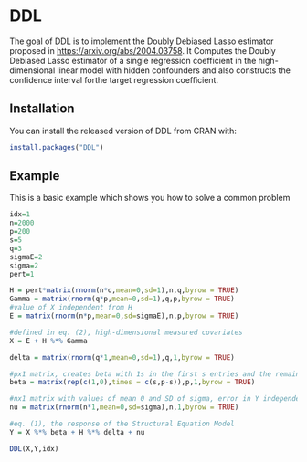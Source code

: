 # DDL
The goal of DDL is to implement the Doubly Debiased Lasso estimator proposed in  <https://arxiv.org/abs/2004.03758>. It Computes the Doubly Debiased Lasso estimator of a single regression coefficient in the high-dimensional linear model with hidden confounders and also constructs the confidence interval forthe target regression coefficient.

## Installation 
You can install the released version of DDL from CRAN with:
```R
install.packages("DDL")
```
## Example
This is a basic example which shows you how to solve a common problem
```R
idx=1
n=2000
p=200
s=5
q=3
sigmaE=2
sigma=2
pert=1

H = pert*matrix(rnorm(n*q,mean=0,sd=1),n,q,byrow = TRUE)
Gamma = matrix(rnorm(q*p,mean=0,sd=1),q,p,byrow = TRUE)
#value of X independent from H
E = matrix(rnorm(n*p,mean=0,sd=sigmaE),n,p,byrow = TRUE)

#defined in eq. (2), high-dimensional measured covariates
X = E + H %*% Gamma

delta = matrix(rnorm(q*1,mean=0,sd=1),q,1,byrow = TRUE)

#px1 matrix, creates beta with 1s in the first s entries and the remaining p-s as 0s
beta = matrix(rep(c(1,0),times = c(s,p-s)),p,1,byrow = TRUE)

#nx1 matrix with values of mean 0 and SD of sigma, error in Y independent of X
nu = matrix(rnorm(n*1,mean=0,sd=sigma),n,1,byrow = TRUE)

#eq. (1), the response of the Structural Equation Model
Y = X %*% beta + H %*% delta + nu

DDL(X,Y,idx)
```
